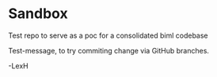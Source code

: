 # Sandbox
Test repo to serve as a poc for a consolidated biml codebase 

Test-message, to try commiting change via GitHub branches.

-LexH

